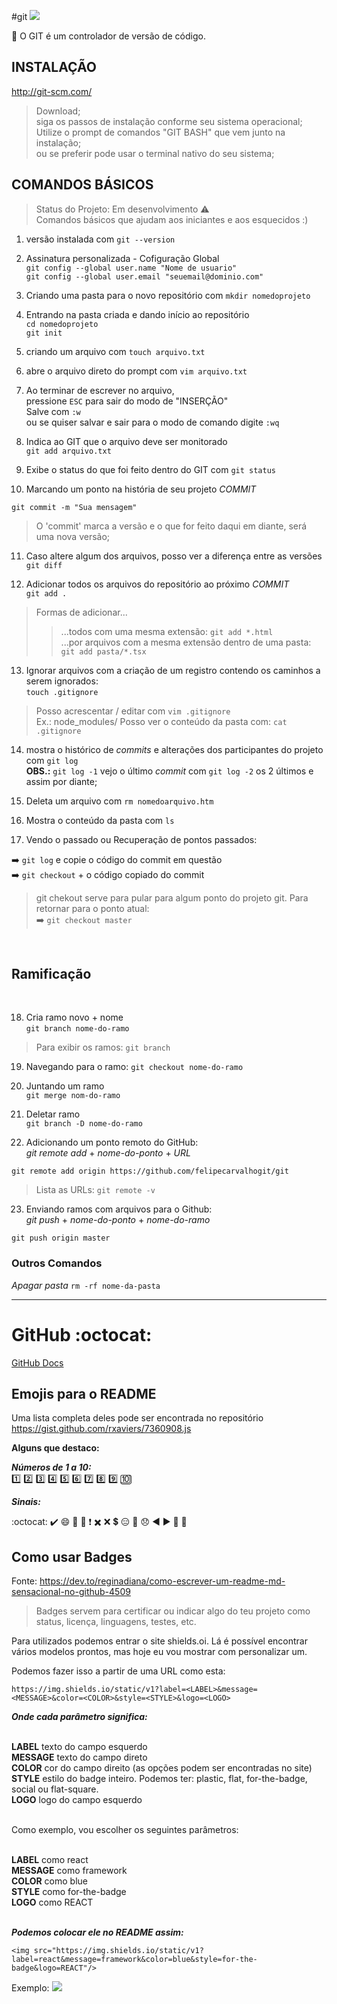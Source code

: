 #git
<img src="https://img.shields.io/static/v1?label=Git&message=ReadMe&color=orange&style=style=for-the-badge&logo=git"/>

:pushpin: O GIT é um controlador de versão de código.


## INSTALAÇÃO

http://git-scm.com/
> Download; <br>
> siga os passos de instalação conforme seu sistema operacional; <br>
> Utilize o prompt de comandos "GIT BASH" que vem junto na instalação; <br>
> ou se preferir pode usar o terminal nativo do seu sistema;

## COMANDOS BÁSICOS

> Status do Projeto: Em desenvolvimento :warning: <br>
Comandos básicos que ajudam aos iniciantes e aos esquecidos :)

1) versão instalada com `git --version`

2) Assinatura personalizada - Cofiguração Global <br>
`git config --global user.name "Nome de usuario"` <br>
`git config --global user.email "seuemail@dominio.com"`

3) Criando uma pasta para o novo repositório com `mkdir nomedoprojeto`

4) Entrando na pasta criada e dando início ao repositório <br>
`cd nomedoprojeto` <br>
`git init`

5) criando um arquivo com `touch arquivo.txt`

6) abre o arquivo direto do prompt com `vim arquivo.txt`

7) Ao terminar de escrever no arquivo, <br>
pressione `ESC` para sair do modo de "INSERÇÃO" <br>
Salve com `:w` <br>
ou se quiser salvar e sair para o modo de comando digite `:wq`

8) Indica ao GIT que o arquivo deve ser monitorado <br>
`git add arquivo.txt`

9) Exibe o status do que foi feito dentro do GIT com `git status`

10) Marcando um ponto na história de seu projeto *COMMIT* 
```
git commit -m "Sua mensagem"
```
> O 'commit' marca a versão e o que for feito daqui em diante, será uma nova versão;

11) Caso altere algum dos arquivos, posso ver a diferença entre as versões <br>
`git diff`

12) Adicionar todos os arquivos do repositório ao próximo *COMMIT* <br>
`git add .`
> Formas de adicionar... <br>
>> ...todos com uma mesma extensão: `git add *.html` <br>
>> ...por arquivos com a mesma extensão dentro de uma pasta: `git add pasta/*.tsx` <br>

13) Ignorar arquivos com a criação de um registro contendo os caminhos a serem ignorados:<br>
`touch .gitignore`
> Posso acrescentar / editar com `vim .gitignore` <br>
> Ex.: node_modules/
> Posso ver o conteúdo da pasta com: `cat .gitignore` <br>

14) mostra o histórico de *commits* e alterações dos participantes do projeto com `git log` <br>
**OBS.:** `git log -1` vejo o último *commit* com `git log -2` os 2 últimos e assim por diante; <br>

15) Deleta um arquivo com `rm nomedoarquivo.htm`

16) Mostra o conteúdo da pasta com `ls` 

17) Vendo o passado ou Recuperação de pontos passados: <br>

➡️ `git log` e copie o código do commit em questão <br>
➡️ `git checkout` + o código copiado do commit <br>
> git chekout serve para pular para algum ponto do projeto git.
> Para retornar para o ponto atual: <br>
➡️ `git checkout master`
<br>
<h2>Ramificação</h2>
<br>

18) Cria ramo novo + nome <br>
`git branch nome-do-ramo`
> Para exibir os ramos: `git branch`<br>

19) Navegando para o ramo: ` git checkout nome-do-ramo `

20) Juntando um ramo <br>
`git merge nom-do-ramo`

21) Deletar ramo <br>
`git branch -D nome-do-ramo`

22) Adicionando um ponto remoto do GitHub:
<br> *git* *remote* *add* + *nome-do-ponto* + *URL* <br>
```
git remote add origin https://github.com/felipecarvalhogit/git
```
> Lista as URLs: `git remote -v`

23) Enviando ramos com arquivos para o Github:<br>
*git* *push* + *nome-do-ponto* + *nome-do-ramo*
```
git push origin master
```

<h3>Outros Comandos</h3>

*Apagar pasta*
`rm -rf nome-da-pasta`

<hr />

# GitHub :octocat:
[GitHub Docs](https://docs.github.com/pt/github/writing-on-github/basic-writing-and-formatting-syntax)

## Emojis para o README
Uma lista completa deles pode ser encontrada no repositório <br>
https://gist.github.com/rxaviers/7360908.js

**Alguns que destaco:** <br>

***Números de 1 a 10:***<br>
1️⃣ 2️⃣ 3️⃣ 4️⃣ 5️⃣ 6️⃣ 7️⃣ 8️⃣ 9️⃣ 🔟

***Sinais:***

:octocat: ✔️ 😄 🏁 🔴 ❗ ✖️ ❌ 💲 😑 💬 😞 ◀️ ▶️ 🔽 🔼 


## Como usar Badges
Fonte: https://dev.to/reginadiana/como-escrever-um-readme-md-sensacional-no-github-4509
> Badges servem para certificar ou indicar algo do teu projeto como status, licença, linguagens, testes, etc.<br>

Para utilizados podemos entrar o site shields.oi. Lá é possível encontrar vários modelos prontos, mas hoje eu vou mostrar com personalizar um.<br>

Podemos fazer isso a partir de uma URL como esta:<br>

```
https://img.shields.io/static/v1?label=<LABEL>&message=<MESSAGE>&color=<COLOR>&style=<STYLE>&logo=<LOGO>
```

***Onde cada parâmetro significa:*** <br><br>

**LABEL** texto do campo esquerdo <br>
**MESSAGE** texto do campo direto <br>
**COLOR** cor do campo direito (as opções podem ser encontradas no site) <br>
**STYLE** estilo do badge inteiro. Podemos ter: plastic, flat, for-the-badge, social ou flat-square. <br>
**LOGO** logo do campo esquerdo <br><br>

Como exemplo, vou escolher os seguintes parâmetros: <br><br>

**LABEL** como react <br>
**MESSAGE** como framework <br>
**COLOR** como blue <br>
**STYLE** como for-the-badge <br>
**LOGO** como REACT <br><br>

***Podemos colocar ele no README assim:***
```
<img src="https://img.shields.io/static/v1?label=react&message=framework&color=blue&style=for-the-badge&logo=REACT"/>
```
Exemplo: <img src="https://img.shields.io/static/v1?label=react&message=framework&color=blue&style=for-the-badge&logo=REACT"/><br>
  

    

